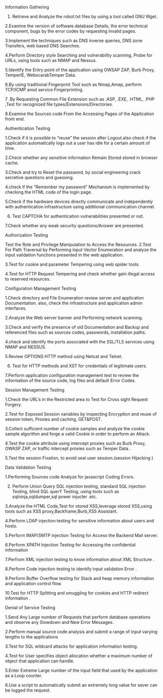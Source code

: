 Information Gathering

1. Retrieve and Analyze the robot.txt files by using a tool called GNU Wget.

2.Examine the version of software.database Details, the error technical component, bugs by the error codes by requesting invalid pages.

3.Implement the techniques such as DNS inverse queries, DNS zone Transfers, web based DNS Searches.

4.Perform Directory style Searching and vulnerability scanning, Probe for URLs, using tools such as NMAP and Nessus.

5.Identify the Entry point of the application using OWSAP ZAP, Burb Proxy, TemperIE, WebscarabTemper Data.

6.By using traditional Fingerprint Tool such as Nmap,Amap, perform TCP/ICMP  ansd service Fingerprinting.

7 .By Requesting Common File Extension such as .ASP, .EXE, .HTML, .PHP ,Test for recognized file types/Extensions/Directories.

8.Examine the Sources code From the Accessing Pages of the Application front end.

Authentication Testing

1.Check if it is possible to “reuse” the session after Logout.also check if the application automatically logs out a user has idle for a certain amount of time.

2.Check whether any sensitive information  Remain Stored stored in browser cache.

3.Check and try to Reset the password, by social engineering crack secretive questions and guessing.

4.check if the “Remember my password” Mechanism is implemented by checking the HTML code of the login page.

5.Check if the hardware devices directly communicate and independently with authentication infrastructure using additional communication channel.

6. Test CAPTCHA for authentication vulnerabilities presented or not.

7.Check whether any weak security questions/Answer are presented.

Authorization Testing

Test the Role and Privilege Manipulation to Access the Resources.
2.Test For Path Traversal by Performing input Vector Enumeration and analyze the input validation functions presented in the web application.

3.Test for cookie and parameter Tempering using web spider tools.

4.Test for HTTP Request Tempering and check whether gain illegal access to reserved resources.

Configuration  Management Testing

1.Check directory and File Enumeration review server and application Documentation. also, check the infrastructure and application admin interfaces.

2.Analyze the Web server banner and Performing network scanning.

3.Check and verify the presence of old Documentation and Backup and referenced files such as sources codes, passwords, installation paths.

4.check and identify the ports associated with the SSL/TLS services using NMAP and NESSUS.

5.Review OPTIONS HTTP method using Netcat and Telnet.

6. Test for HTTP methods and XST for credentials of legitimate users.

7.Perform application configuration management test to review the information of the source code, log files and default Error Codes.

Session Management Testing

1.Check the URL’s in the Restricted area to Test for Cross sight Request Forgery.

2.Test for Exposed Session variables by inspecting Encryption and reuse of session token, Proxies and caching, GET&POST.

3.Collect sufficient number of cookie samples and analyze the cookie sample algorithm and forge a valid Cookie in order to perform an Attack.

4.Test the cookie attribute using intercept proxies such as Burb Proxy, OWASP ZAP, or traffic intercept proxies such as Temper Data .

5.Test the session Fixation, to avoid seal user session.(session Hijacking )

Data Validation Testing

1.Performing Sources code Analyze for javascript Coding Errors.

2. Perform Union Query SQL injection testing, standard SQL injection Testing, blind  SQL querY Testing, using tools such as sqlninja,sqldumper,sql power injucter .etc.

3.Analyze the HTML Code,Test for stored XSS,leverage stored XSS,using tools such as XSS proxy,Backframe,Burb,XSS Assistant.

4.Perform LDAP injection testing for sensitive information about users and hosts.

5.Perform IMAP/SMTP injection Testing for Access the Backend Mail server.

6.Perform XPATH Injection Testing for Accessing the confidential information

7.Perfrom XML injection testing to know information about XML Structure .

8.Perform Code injection testing to identify input validation Error .

9.Perform Buffer Overflow testing for Stack and heap memory information and application control flow.

10.Test for HTTP Splitting and smuggling for cookies and HTTP redirect information .

Denial of Service Testing

1.Send Any Large number of Requests that perform database operations and observe any Slowdown and  New Error Messages.

2.Perform manual source code analysis and submit a range of input varying lengths to the applications

3.Test for SQL wildcard attacks for application information testing.

4.Test for User specifies object allocation whether a maximum number of object that application can handle.

5.Enter Extreme Large number of the input field that used by the application as a Loop counter.

6.Use a script to automatically submit an extremely long value for sever can be logged the request.
